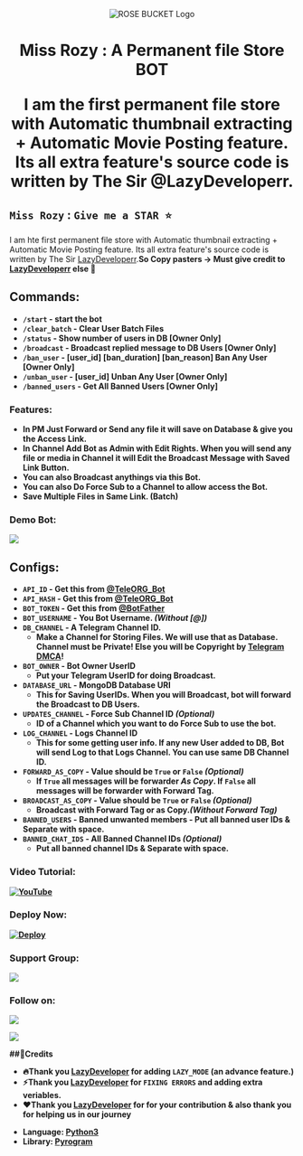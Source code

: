<p align="center">
  <img src="https://telegra.ph/file/d382d2fad1fdd2a4ccca4.png" alt="ROSE BUCKET Logo">
</p>
<h1 align="center">
  <b>Miss Rozy : A Permanent file Store BOT</b>
  <p>I am the first permanent file store with Automatic thumbnail extracting + Automatic Movie Posting feature. Its all extra feature's source code is written by The Sir @LazyDeveloperr. </p>
</h1>

## `Miss Rozy` : `Give me a STAR ⭐️`
I am hte first permanent file store with Automatic thumbnail extracting + Automatic Movie Posting feature. Its all extra feature's source code is written by The Sir [LazyDeveloperr](https://github.com/LazyDeveloperr).<b>So Copy pasters -> Must give credit to [LazyDeveloperr](https://github.com/LazyDeveloperr) else 🖕<b/>

## Commands:

- `/start` - start the bot
- `/clear_batch` - Clear User Batch Files
- `/status` - Show number of users in DB [Owner Only]
- `/broadcast` - Broadcast replied message to DB Users [Owner Only]
- `/ban_user` - [user_id] [ban_duration] [ban_reason] Ban Any User [Owner Only]
- `/unban_user` - [user_id] Unban Any User [Owner Only]
- `/banned_users` - Get All Banned Users [Owner Only]

### Features:
- In PM Just Forward or Send any file it will save on Database & give you the Access Link.
- In Channel Add Bot as Admin with Edit Rights. When you will send any file or media in Channel it will Edit the Broadcast Message with Saved Link Button.
- You can also Broadcast anythings via this Bot.
- You can also Do Force Sub to a Channel to allow access the Bot.
- Save Multiple Files in Same Link. (Batch)

### Demo Bot:
<a href="https://telegram.me/LazyRose_fileStoreBOT"><img src="https://img.shields.io/badge/Demo-Telegram%20Bot-blue.svg?logo=telegram"></a>

## Configs:
- `API_ID` - Get this from [@TeleORG_Bot](https://t.me/TeleORG_Bot)
- `API_HASH` - Get this from [@TeleORG_Bot](https://t.me/TeleORG_Bot)
- `BOT_TOKEN` - Get this from [@BotFather](https://t.me/BotFather)
- `BOT_USERNAME` - You Bot Username. *(Without [@])*
- `DB_CHANNEL` - A Telegram Channel ID.
	- Make a Channel for Storing Files. We will use that as Database. Channel must be Private! Else you will be Copyright by [Telegram DMCA](https://t.me/dmcatelegram)!
- `BOT_OWNER` - Bot Owner UserID
	- Put your Telegram UserID for doing Broadcast.
- `DATABASE_URL` - MongoDB Database URI
	- This for Saving UserIDs. When you will Broadcast, bot will forward the Broadcast to DB Users.
- `UPDATES_CHANNEL` - Force Sub Channel ID *(Optional)*
	- ID of a Channel which you want to do Force Sub to use the bot. 
- `LOG_CHANNEL` - Logs Channel ID
	- This for some getting user info. If any new User added to DB, Bot will send Log to that Logs Channel. You can use same DB Channel ID.
- `FORWARD_AS_COPY` - Value should be `True` or `False` *(Optional)*
	- If `True` all messages will be forwarder *As Copy*. If `False` all messages will be forwarder with Forward Tag.
- `BROADCAST_AS_COPY` - Value should be `True` or `False` *(Optional)*
  	- Broadcast with Forward Tag or as Copy.*(Without Forward Tag)*
- `BANNED_USERS` - Banned unwanted members
         - Put all banned user IDs & Separate with space.
- `BANNED_CHAT_IDS` - All Banned Channel IDs *(Optional)*
	- Put all banned channel IDs & Separate with space.

### Video Tutorial:
[![YouTube](https://img.shields.io/badge/YouTube-Video%20Tutorial-red?logo=youtube)](https://youtube.com/@LazyDeveloperr)

### Deploy Now:
[![Deploy](https://www.herokucdn.com/deploy/button.svg)](https://heroku.com/deploy?template=https://github.com/LazyDeveloperr/MissRozy)

### Support Group:
<a href="https://t.me/LazyDeveloperSupport"><img src="https://img.shields.io/badge/Telegram-Join%20Telegram%20Group-blue.svg?logo=telegram"></a>

### Follow on:
<p align="left">
<a href="https://github.com/LazyDeveloperr"><img src="https://img.shields.io/badge/GitHub-Follow%20on%20GitHub-inactive.svg?logo=github"></a>
</p>
<p align="left">
<a href="https://instagram.com/LazyDeveloperr"><img src="https://img.shields.io/badge/Instagram-Follow%20on%20Instagram-important.svg?logo=instagram"></a>
</p>

##🌟Credits
- 🔥Thank you [LazyDeveloper](https://github.com/LazyDeveloperr) for adding `LAZY_MODE` (an advance feature.)
- ⚡️Thank you [LazyDeveloper](https://github.com/LazyDeveloperr) for `FIXING ERRORS` and adding extra veriables.
- ❤️Thank you [LazyDeveloper](https://github.com/LazyDeveloperr) for for your contribution & also thank you for helping us in our journey


* **Language:** [Python3](https://www.python.org)
* **Library:** [Pyrogram](https://docs.pyrogram.org)
